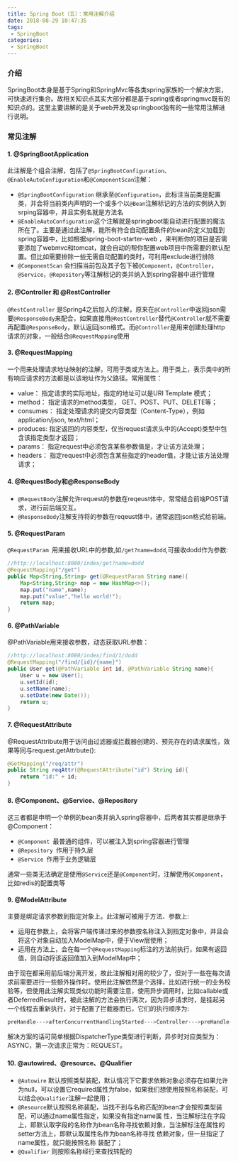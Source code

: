 ```yaml
---
title: Spring Boot（五）：常用注解介绍
date: 2018-08-29 10:47:35
tags:
 - SpringBoot
categories: 
 - SpringBoot
---
```


### 介绍

SpringBoot本身是基于Spring和SpringMvc等各类spring家族的一个解决方案，可快速进行集合。故相关知识点其实大部分都是基于spring或者springmvc既有的知识点的。这里主要讲解的是关于web开发及springboot独有的一些常用注解进行说明。

<!-- more -->

### 常见注解

#### 1. @SpringBootApplication

此注解是个组合注解，包括了`@SpringBootConfiguration`、`@EnableAutoConfiguration`和`@ComponentScan`注解：

- `@SpringBootConfiguration` 继承至`@Configuration`，此标注当前类是配置类，并会将当前类内声明的一个或多个以`@Bean`注解标记的方法的实例纳入到srping容器中，并且实例名就是方法名
- `@EnableAutoConfiguration`这个注解就是springboot能自动进行配置的魔法所在了。主要是通过此注解，能所有符合自动配置条件的bean的定义加载到spring容器中，比如根据spring-boot-starter-web ，来判断你的项目是否需要添加了webmvc和tomcat，就会自动的帮你配置web项目中所需要的默认配置。但比如需要排除一些无需自动配置的类时，可利用exclude进行排除
- `@ComponentScan` 会扫描当前包及其子包下被`@Component`，`@Controller`，`@Service`，`@Repository`等注解标记的类并纳入到spring容器中进行管理

#### 2. @Controller 和 @RestController

`@RestController` 是Spring4之后加入的注解，原来在`@Controller`中返回json需要`@ResponseBody`来配合，如果直接用`@RestController`替代`@Controller`就不需要再配置`@ResponseBody`，默认返回json格式。而`@Controller`是用来创建处理http请求的对象，一般结合`@RequestMapping`使用

#### 3. @RequestMapping

一个用来处理请求地址映射的注解，可用于类或方法上。用于类上，表示类中的所有响应请求的方法都是以该地址作为父路径。常用属性：

- value： 指定请求的实际地址，指定的地址可以是URI Template 模式；
- method： 指定请求的method类型， GET、POST、PUT、DELETE等；
- consumes： 指定处理请求的提交内容类型（Content-Type），例如application/json, text/html；
- produces: 指定返回的内容类型，仅当request请求头中的(Accept)类型中包含该指定类型才返回；
- params： 指定request中必须包含某些参数值是，才让该方法处理；
- headers： 指定request中必须包含某些指定的header值，才能让该方法处理请求；

#### 4. @RequestBody和@ResponseBody

- `@RequestBody`注解允许request的参数在reqeust体中，常常结合前端POST请求，进行前后端交互。
- `@ResponseBody`注解支持将的参数在reqeust体中，通常返回json格式给前端。

#### 5. @RequestParam

`@RequestParam `用来接收URL中的参数,如`/get?name=dodd`,可接收dodd作为参数:

~~~java
//http://localhost:8080/index/get?name=dodd
@RequestMapping("/get")
public Map<String,String> get(@RequestParam String name){
    Map<String,String> map = new HashMap<>();
    map.put("name",name);
    map.put("value","hello world!");
    return map;
}
~~~

#### 6. @PathVariable

@PathVariable用来接收参数，动态获取URL参数：

~~~java
//http://localhost:8080/index/find/1/dodd
@RequestMapping("/find/{id}/{name}")
public User get(@PathVariable int id, @PathVariable String name){
    User u = new User();
    u.setId(id);
    u.setName(name);
    u.setDate(new Date());
    return u;
}
~~~

#### 7. @RequestAttribute

@RequestAttribute用于访问由过滤器或拦截器创建的、预先存在的请求属性，效果等同与request.getAttrbute():

~~~java
@GetMapping("/req/attr")
public String reqAttr(@RequestAttribute("id") String id){
    return "id:" + id;
}
~~~

#### 8. @Component、@Service、@Repository

这三者都是申明一个单例的bean类并纳入spring容器中，后两者其实都是继承于@Component：

- `@Component `最普通的组件，可以被注入到spring容器进行管理
- `@Repository `作用于持久层
- `@Service `作用于业务逻辑层

通常一些类无法确定是使用`@Service`还是`@Component`时，注解使用`@Component`，比如redis的配置类等

#### 9. @ModelAttribute

主要是绑定请求参数到指定对象上。此注解可被用于方法、参数上:

- 运用在参数上，会将客户端传递过来的参数按名称注入到指定对象中，并且会将这个对象自动加入ModelMap中，便于View层使用；
- 运用在方法上，会在每一个`@RequestMapping`标注的方法前执行，如果有返回值，则自动将该返回值加入到ModelMap中；

由于现在都采用前后端分离开发，故此注解相对用的较少了，但对于一些在每次请求前需要进行一些额外操作时。使用此注解依然是个选择，比如进行统一的业务校验等，但使用此注解实现类似功能时需要注意，使用异步调用时，比如callable或者DeferredResult时，被此注解的方法会执行两次，因为异步请求时，是挂起另一个线程去重新执行，对于配置了拦截器而已，它们的执行顺序为:

~~~java
preHandle--->afterConcurrentHandlingStarted--->Controller--->preHandle--->postHandler--->afterCompletion
~~~

解决方案的话可简单根据DispatcherType类型进行判断，异步时对应类型为：ASYNC，第一次请求正常为：REQUEST。

#### 10. @autowired、@resource、@Qualifier

- `@Autowire` 默认按照类型装配，默认情况下它要求依赖对象必须存在如果允许为null，可以设置它required属性为false，如果我们想使用按照名称装配，可 以结合`@Qualifier`注解一起使用；
- `@Resource`默认按照名称装配，当找不到与名称匹配的bean才会按照类型装配，可以通过name属性指定，如果没有指定name属 性，当注解标注在字段上，即默认取字段的名称作为bean名称寻找依赖对象，当注解标注在属性的setter方法上，即默认取属性名作为bean名称寻找 依赖对象，但一旦指定了name属性，就只能按照名称 装配了；
- `@Qualifier` 则按照名称经行来查找转配的
